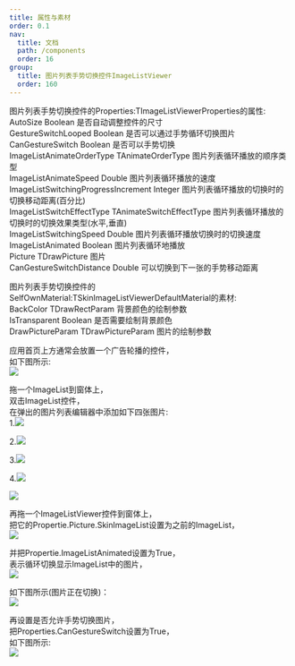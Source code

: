 ```yaml
---
title: 属性与素材
order: 0.1
nav:
  title: 文档
  path: /components
  order: 16
group:
  title: 图片列表手势切换控件ImageListViewer
  order: 160
---
```


图片列表手势切换控件的Properties:TImageListViewerProperties的属性:    
AutoSize	Boolean	是否自动调整控件的尺寸    
GestureSwitchLooped	Boolean	是否可以通过手势循环切换图片  
CanGestureSwitch	Boolean	是否可以手势切换  
ImageListAnimateOrderType	TAnimateOrderType	图片列表循环播放的顺序类型  
ImageListAnimateSpeed	Double	图片列表循环播放的速度  
ImageListSwitchingProgressIncrement	Integer	图片列表循环播放的切换时的切换移动距离(百分比)  
ImageListSwitchEffectType	TAnimateSwitchEffectType	图片列表循环播放的切换时的切换效果类型(水平,垂直)  
ImageListSwitchingSpeed	Double	图片列表循环播放切换时的切换速度  
ImageListAnimated	Boolean	图片列表循环地播放  
Picture	TDrawPicture	图片  
CanGestureSwitchDistance	Double	可以切换到下一张的手势移动距离  


图片列表手势切换控件的SelfOwnMaterial:TSkinImageListViewerDefaultMaterial的素材:  
BackColor		TDrawRectParam 背景颜色的绘制参数  
IsTransparent		Boolean 是否需要绘制背景颜色  
DrawPictureParam	TDrawPictureParam	图片的绘制参数    




应用首页上方通常会放置一个广告轮播的控件，  
如下图所示:  
![](http://www.orangeui.cn/orangeuiblog/OrangeUI/18.1.OrangeUI%E6%8E%A7%E4%BB%B6%E4%BD%BF%E7%94%A8%E8%AF%B4%E6%98%8E(%E5%9B%BE%E7%89%87%E5%88%97%E8%A1%A8%E6%9F%A5%E7%9C%8B%E6%8E%A7%E4%BB%B6ImageListViewer)(%E7%A4%BA%E4%BE%8B1%20%E9%A6%96%E9%A1%B5%E5%B9%BF%E5%91%8A%E8%BD%AE%E6%92%AD).files/image001.png)


拖一个ImageList到窗体上，  
双击ImageList控件，  
在弹出的图片列表编辑器中添加如下四张图片:  
1.![](http://www.orangeui.cn/orangeuiblog/OrangeUI/18.1.OrangeUI%E6%8E%A7%E4%BB%B6%E4%BD%BF%E7%94%A8%E8%AF%B4%E6%98%8E(%E5%9B%BE%E7%89%87%E5%88%97%E8%A1%A8%E6%9F%A5%E7%9C%8B%E6%8E%A7%E4%BB%B6ImageListViewer)(%E7%A4%BA%E4%BE%8B1%20%E9%A6%96%E9%A1%B5%E5%B9%BF%E5%91%8A%E8%BD%AE%E6%92%AD).files/image003.jpg)


2.![](http://www.orangeui.cn/orangeuiblog/OrangeUI/18.1.OrangeUI%E6%8E%A7%E4%BB%B6%E4%BD%BF%E7%94%A8%E8%AF%B4%E6%98%8E(%E5%9B%BE%E7%89%87%E5%88%97%E8%A1%A8%E6%9F%A5%E7%9C%8B%E6%8E%A7%E4%BB%B6ImageListViewer)(%E7%A4%BA%E4%BE%8B1%20%E9%A6%96%E9%A1%B5%E5%B9%BF%E5%91%8A%E8%BD%AE%E6%92%AD).files/image005.jpg)


3.![](http://www.orangeui.cn/orangeuiblog/OrangeUI/18.1.OrangeUI%E6%8E%A7%E4%BB%B6%E4%BD%BF%E7%94%A8%E8%AF%B4%E6%98%8E(%E5%9B%BE%E7%89%87%E5%88%97%E8%A1%A8%E6%9F%A5%E7%9C%8B%E6%8E%A7%E4%BB%B6ImageListViewer)(%E7%A4%BA%E4%BE%8B1%20%E9%A6%96%E9%A1%B5%E5%B9%BF%E5%91%8A%E8%BD%AE%E6%92%AD).files/image007.jpg)


4.![](http://www.orangeui.cn/orangeuiblog/OrangeUI/18.1.OrangeUI%E6%8E%A7%E4%BB%B6%E4%BD%BF%E7%94%A8%E8%AF%B4%E6%98%8E(%E5%9B%BE%E7%89%87%E5%88%97%E8%A1%A8%E6%9F%A5%E7%9C%8B%E6%8E%A7%E4%BB%B6ImageListViewer)(%E7%A4%BA%E4%BE%8B1%20%E9%A6%96%E9%A1%B5%E5%B9%BF%E5%91%8A%E8%BD%AE%E6%92%AD).files/image009.jpg)

![](http://www.orangeui.cn/orangeuiblog/OrangeUI/18.1.OrangeUI%E6%8E%A7%E4%BB%B6%E4%BD%BF%E7%94%A8%E8%AF%B4%E6%98%8E(%E5%9B%BE%E7%89%87%E5%88%97%E8%A1%A8%E6%9F%A5%E7%9C%8B%E6%8E%A7%E4%BB%B6ImageListViewer)(%E7%A4%BA%E4%BE%8B1%20%E9%A6%96%E9%A1%B5%E5%B9%BF%E5%91%8A%E8%BD%AE%E6%92%AD).files/image011.png)



再拖一个ImageListViewer控件到窗体上，  
把它的Propertie.Picture.SkinImageList设置为之前的ImageList，  
![](http://www.orangeui.cn/orangeuiblog/OrangeUI/18.1.OrangeUI%E6%8E%A7%E4%BB%B6%E4%BD%BF%E7%94%A8%E8%AF%B4%E6%98%8E(%E5%9B%BE%E7%89%87%E5%88%97%E8%A1%A8%E6%9F%A5%E7%9C%8B%E6%8E%A7%E4%BB%B6ImageListViewer)(%E7%A4%BA%E4%BE%8B1%20%E9%A6%96%E9%A1%B5%E5%B9%BF%E5%91%8A%E8%BD%AE%E6%92%AD).files/image013.png)


并把Propertie.ImageListAnimated设置为True，  
表示循环切换显示ImageList中的图片，  
![](http://www.orangeui.cn/orangeuiblog/OrangeUI/18.1.OrangeUI%E6%8E%A7%E4%BB%B6%E4%BD%BF%E7%94%A8%E8%AF%B4%E6%98%8E(%E5%9B%BE%E7%89%87%E5%88%97%E8%A1%A8%E6%9F%A5%E7%9C%8B%E6%8E%A7%E4%BB%B6ImageListViewer)(%E7%A4%BA%E4%BE%8B1%20%E9%A6%96%E9%A1%B5%E5%B9%BF%E5%91%8A%E8%BD%AE%E6%92%AD).files/image015.png)


如下图所示(图片正在切换)：  
![](http://www.orangeui.cn/orangeuiblog/OrangeUI/18.1.OrangeUI%E6%8E%A7%E4%BB%B6%E4%BD%BF%E7%94%A8%E8%AF%B4%E6%98%8E(%E5%9B%BE%E7%89%87%E5%88%97%E8%A1%A8%E6%9F%A5%E7%9C%8B%E6%8E%A7%E4%BB%B6ImageListViewer)(%E7%A4%BA%E4%BE%8B1%20%E9%A6%96%E9%A1%B5%E5%B9%BF%E5%91%8A%E8%BD%AE%E6%92%AD).files/image017.png)


再设置是否允许手势切换图片，  
把Properties.CanGestureSwitch设置为True，  
如下图所示:  
![](http://www.orangeui.cn/orangeuiblog/OrangeUI/18.1.OrangeUI%E6%8E%A7%E4%BB%B6%E4%BD%BF%E7%94%A8%E8%AF%B4%E6%98%8E(%E5%9B%BE%E7%89%87%E5%88%97%E8%A1%A8%E6%9F%A5%E7%9C%8B%E6%8E%A7%E4%BB%B6ImageListViewer)(%E7%A4%BA%E4%BE%8B1%20%E9%A6%96%E9%A1%B5%E5%B9%BF%E5%91%8A%E8%BD%AE%E6%92%AD).files/image019.png)


 
 


